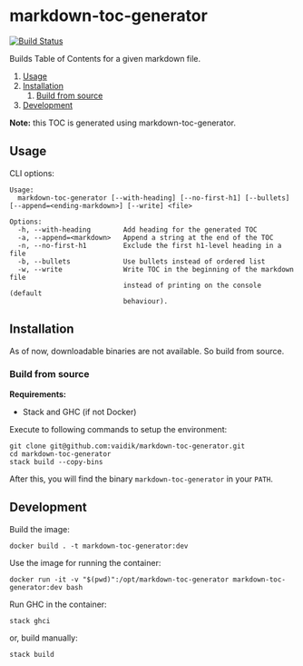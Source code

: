 # markdown-toc-generator

[![Build Status](https://travis-ci.org/vaidik/markdown-toc-generator.svg?branch=master)](https://travis-ci.org/vaidik/markdown-toc-generator)

Builds Table of Contents for a given markdown file.

<!-- TOC -->

1.  [Usage](#usage "Usage")
2.  [Installation](#installation "Installation")
    1.  [Build from source](#build-from-source "Build from source")
3.  [Development](#development "Development")

**Note:** this TOC is generated using markdown-toc-generator.

<!-- TOC END -->

## Usage

CLI options:

    Usage:
      markdown-toc-generator [--with-heading] [--no-first-h1] [--bullets] [--append=<ending-markdown>] [--write] <file>

    Options:
      -h, --with-heading        Add heading for the generated TOC
      -a, --append=<markdown>   Append a string at the end of the TOC
      -n, --no-first-h1         Exclude the first h1-level heading in a file
      -b, --bullets             Use bullets instead of ordered list
      -w, --write               Write TOC in the beginning of the markdown file
                                instead of printing on the console (default
                                behaviour).

## Installation

As of now, downloadable binaries are not available. So build from source.

### Build from source

**Requirements:**

  - Stack and GHC (if not Docker)

Execute to following commands to setup the environment:

    git clone git@github.com:vaidik/markdown-toc-generator.git
    cd markdown-toc-generator
    stack build --copy-bins

After this, you will find the binary `markdown-toc-generator` in your `PATH`.

## Development

Build the image:

    docker build . -t markdown-toc-generator:dev

Use the image for running the container:

    docker run -it -v "$(pwd)":/opt/markdown-toc-generator markdown-toc-generator:dev bash

Run GHC in the container:

    stack ghci

or, build manually:

    stack build
